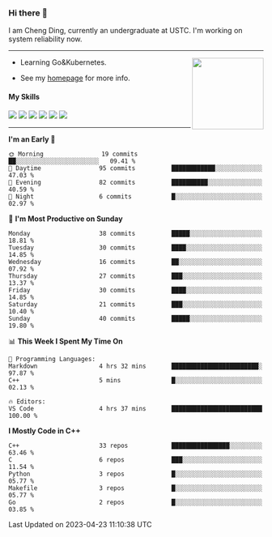 ### Hi there 👋

I am Cheng Ding, currently an undergraduate at USTC.
I'm working on system reliability now.

---

<img align="right" height="141" src="https://github-readme-stats.vercel.app/api?username=IrisesD&theme=tokyonight&show_icons=true&count_private=true">

-  Learning Go&Kubernetes.

-  See my [homepage](https://irisesd.github.io) for more info.

#### My Skills

![](https://img.shields.io/badge/C++-65318e?logo=cplusplus&logoColor=fff)
![](https://img.shields.io/badge/Python-3e74a2?logo=python&logoColor=fff)
![](https://img.shields.io/badge/C-5654a2?logo=c&logoColor=fff)
![](https://img.shields.io/badge/Go-00aaff?logo=go&logoColor=fff)
![](https://img.shields.io/badge/Docker-0088ff?logo=docker&logoColor=fff)
![](https://img.shields.io/badge/Kubernetes-0066FF?logo=kubernetes&logoColor=fff)

---
<!--START_SECTION:waka-->
**I'm an Early 🐤** 

```text
🌞 Morning                19 commits          ██░░░░░░░░░░░░░░░░░░░░░░░   09.41 % 
🌆 Daytime                95 commits          ████████████░░░░░░░░░░░░░   47.03 % 
🌃 Evening                82 commits          ██████████░░░░░░░░░░░░░░░   40.59 % 
🌙 Night                  6 commits           █░░░░░░░░░░░░░░░░░░░░░░░░   02.97 % 
```
📅 **I'm Most Productive on Sunday** 

```text
Monday                   38 commits          █████░░░░░░░░░░░░░░░░░░░░   18.81 % 
Tuesday                  30 commits          ████░░░░░░░░░░░░░░░░░░░░░   14.85 % 
Wednesday                16 commits          ██░░░░░░░░░░░░░░░░░░░░░░░   07.92 % 
Thursday                 27 commits          ███░░░░░░░░░░░░░░░░░░░░░░   13.37 % 
Friday                   30 commits          ████░░░░░░░░░░░░░░░░░░░░░   14.85 % 
Saturday                 21 commits          ███░░░░░░░░░░░░░░░░░░░░░░   10.40 % 
Sunday                   40 commits          █████░░░░░░░░░░░░░░░░░░░░   19.80 % 
```


📊 **This Week I Spent My Time On** 

```text
💬 Programming Languages: 
Markdown                 4 hrs 32 mins       ████████████████████████░   97.87 % 
C++                      5 mins              █░░░░░░░░░░░░░░░░░░░░░░░░   02.13 % 

🔥 Editors: 
VS Code                  4 hrs 37 mins       █████████████████████████   100.00 % 
```

**I Mostly Code in C++** 

```text
C++                      33 repos            ████████████████░░░░░░░░░   63.46 % 
C                        6 repos             ███░░░░░░░░░░░░░░░░░░░░░░   11.54 % 
Python                   3 repos             █░░░░░░░░░░░░░░░░░░░░░░░░   05.77 % 
Makefile                 3 repos             █░░░░░░░░░░░░░░░░░░░░░░░░   05.77 % 
Go                       2 repos             █░░░░░░░░░░░░░░░░░░░░░░░░   03.85 % 
```




 Last Updated on 2023-04-23 11:10:38 UTC
<!--END_SECTION:waka-->